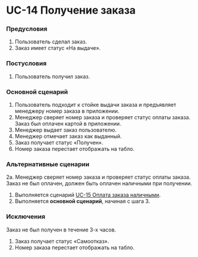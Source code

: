 # UC-14 Получение заказа

### Предусловия

1. Пользователь сделал заказ.
2. Заказ имеет статус «На выдаче».

### Постусловия

1. Пользователь получил заказ.

### Основной сценарий

1. Пользователь подходит к стойке выдачи заказа и предъявляет менеджеру номер заказа в приложении.
2. Менеджер сверяет номер заказа и проверяет статус оплаты заказа. Заказ был оплачен картой в приложении.
3. Менеджер выдает заказ пользователю.
4. Менеджер отмечает заказ как выданный.
5. Заказ получает статус «Получен».
6. Номер заказа перестает отображать на табло.

### Альтернативные сценарии

2a. Менеджер сверяет номер заказа и проверяет статус оплаты заказа. Заказ не был оплачен, должен быть оплачен наличными при получении.

1. Выполняется сценарий [UC-15 Оплата заказа наличными](uc15.md).
2. Выполняется **основной сценарий**, начиная с шага 3.

### Исключения

Заказ не был получен в течение 3-х часов.

1. Заказ получает статус «Самоотказ».
2. Номер заказа перестает отображать на табло.